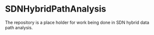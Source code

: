 # SDNHybridPathAnalysis
The repository is a place holder for work being done in SDN hybrid data path analysis. 
